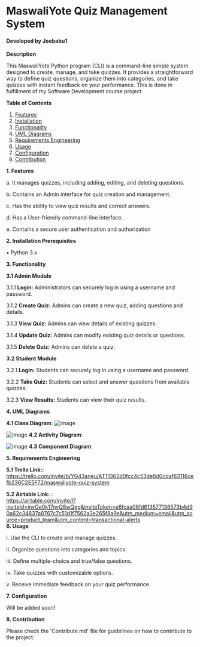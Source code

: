 # MaswaliYote Quiz Management System

#### Developed by Joebabu1

**Description**

This MaswaliYote Python program (CLI) is a command-line simple system designed to create, manage, and take quizzes. It provides a straightforward way to define quiz questions, organize them into categories, and take quizzes with instant feedback on your performance. This is done in fulfillment of my Software Development course project.

**Table of Contents**

1. [Features](url)
2. [Installation](url)
3. [Functionality](url)
4. [UML Diagrams](url)
5. [Requirements Engineering](url)
6. [Usage](url)
7. [Configuration](url)
8. [Contribution](url)

**1. Features**

a. It manages quizzes, including adding, editing, and deleting questions.

b. Contains an Admin interface for quiz creation and management.

c. Has the ability to view quiz results and correct answers.

d. Has a User-friendly command-line interface.

e. Contains a secure user authentication and authorization

**2. Installation Prerequisites**

• Python 3.x

**3. Functionality**

**3.1 Admin Module**

3.1.1 **Login:** Administrators can securely log in using a username and password.
     
3.1.2 **Create Quiz:** Admins can create a new quiz, adding questions and details.
     
3.1.3 **View Quiz:** Admins can view details of existing quizzes.
     
3.1.4 **Update Quiz:** Admins can modify existing quiz details or questions.
     
3.1.5 **Delete Quiz:** Admins can delete a quiz.

**3.2 Student Module**

3.2.1 **Login:** Students can securely log in using a username and password.
     
3.2.2 **Take Quiz:** Students can select and answer questions from available quizzes.
     
3.2.3 **View Results:** Students can view their quiz results.

**4. UML Diagrams**

**4.1 Class Diagram**:      ![image](https://github.com/Joebabu1/Maswali/assets/143649670/334aba21-a5c9-4684-8398-a613a46e2ec1)


 ![image](https://github.com/Joebabu1/Maswali/assets/143649670/905ace15-94f7-4c2d-b424-43104d52f7cb)
**4.2 Activity Diagram**:    



![image](https://github.com/Joebabu1/Maswali/assets/143649670/a4f38899-b326-4edb-b968-b5692b23cfce) 
**4.3 Component Diagram**:


**5. Requirements Engineering**

**5.1 Trello Link:**:    https://trello.com/invite/b/YG43aneu/ATTI362d0fcc4c53de6d0cdaf63116cefb236C2E5F72/maswaliyote-quiz-system
   
**5.2 Airtable Link:** :         
[https://airtable.com/invite/l?inviteId=invGe0k17nyQ8wQgg&inviteToken=e6fcaa08fd613577136573b4d90a62c34837a8767c7c51d1f7562a3e265f8a9e&utm_medium=email&utm_source=product_team&utm_content=transactional-alerts
](https://airtable.com/invite/l?inviteId=invGe0k17nyQ8wQgg&inviteToken=e6fcaa08fd613577136573b4d90a62c34837a8767c7c51d1f7562a3e265f8a9e&utm_medium=email&utm_source=product_team&utm_content=transactional-alerts)   
**6. Usage**

i. Use the CLI to create and manage quizzes.

ii. Organize questions into categories and topics.

iii. Define multiple-choice and true/false questions.

iv. Take quizzes with customizable options.

v. Receive immediate feedback on your quiz performance.

**7. Configuration**

Will be added soon!

**8. Contribution**

Please check the 'Contribute.md' file for guidelines on how to contribute to the project.
